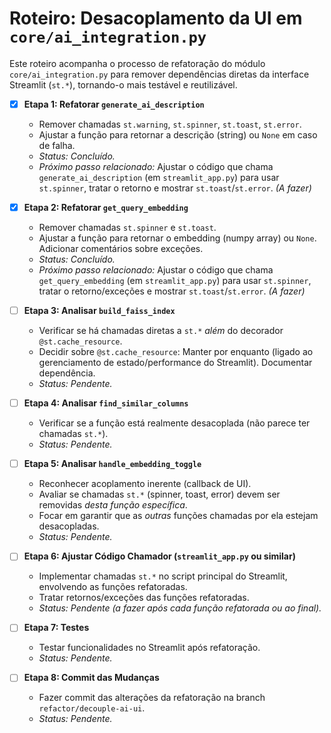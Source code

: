 # Roteiro: Desacoplamento da UI em `core/ai_integration.py`

Este roteiro acompanha o processo de refatoração do módulo `core/ai_integration.py` para remover dependências diretas da interface Streamlit (`st.*`), tornando-o mais testável e reutilizável.

- [x] **Etapa 1: Refatorar `generate_ai_description`**
    - Remover chamadas `st.warning`, `st.spinner`, `st.toast`, `st.error`.
    - Ajustar a função para retornar a descrição (string) ou `None` em caso de falha.
    - *Status: Concluído.*
    - *Próximo passo relacionado:* Ajustar o código que chama `generate_ai_description` (em `streamlit_app.py`) para usar `st.spinner`, tratar o retorno e mostrar `st.toast`/`st.error`. *(A fazer)*

- [x] **Etapa 2: Refatorar `get_query_embedding`**
    - Remover chamadas `st.spinner` e `st.toast`.
    - Ajustar a função para retornar o embedding (numpy array) ou `None`. Adicionar comentários sobre exceções.
    - *Status: Concluído.*
    - *Próximo passo relacionado:* Ajustar o código que chama `get_query_embedding` (em `streamlit_app.py`) para usar `st.spinner`, tratar o retorno/exceções e mostrar `st.toast`/`st.error`. *(A fazer)*

- [ ] **Etapa 3: Analisar `build_faiss_index`**
    - Verificar se há chamadas diretas a `st.*` *além* do decorador `@st.cache_resource`.
    - Decidir sobre `@st.cache_resource`: Manter por enquanto (ligado ao gerenciamento de estado/performance do Streamlit). Documentar dependência.
    - *Status: Pendente.*

- [ ] **Etapa 4: Analisar `find_similar_columns`**
    - Verificar se a função está realmente desacoplada (não parece ter chamadas `st.*`).
    - *Status: Pendente.*

- [ ] **Etapa 5: Analisar `handle_embedding_toggle`**
    - Reconhecer acoplamento inerente (callback de UI).
    - Avaliar se chamadas `st.*` (spinner, toast, error) devem ser removidas *desta função específica*.
    - Focar em garantir que as *outras* funções chamadas por ela estejam desacopladas.
    - *Status: Pendente.*

- [ ] **Etapa 6: Ajustar Código Chamador (`streamlit_app.py` ou similar)**
    - Implementar chamadas `st.*` no script principal do Streamlit, envolvendo as funções refatoradas.
    - Tratar retornos/exceções das funções refatoradas.
    - *Status: Pendente (a fazer após cada função refatorada ou ao final).*

- [ ] **Etapa 7: Testes**
    - Testar funcionalidades no Streamlit após refatoração.
    - *Status: Pendente.*

- [ ] **Etapa 8: Commit das Mudanças**
    - Fazer commit das alterações da refatoração na branch `refactor/decouple-ai-ui`.
    - *Status: Pendente.* 